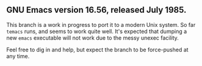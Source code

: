 ## GNU Emacs version 16.56, released July 1985.

This branch is a work in progress to port it to a modern Unix system.
So far `temacs` runs, and seems to work quite well.  It's expected
that dumping a new `emacs` executable will not work due to the messy
unexec facility.

Feel free to dig in and help, but expect the branch to be force-pushed
at any time.
